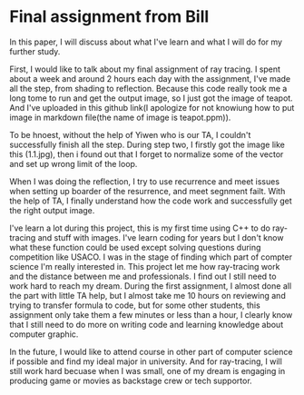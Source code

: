 #  Final assignment from Bill

In this paper, I will discuss about what I've learn and what I will do for my further study.


First, I would like to talk about my final assignment of ray tracing. I spent about a week and around 2 hours each day with the assignment, I've made all the step, from shading to reflection. Because this code really took me a long tome to run and get the output image, so I just got the image of teapot. And I've uploaded in this github link(I apologize for not knowiung how to put image in markdown file(the name of image is teapot.ppm)).


To be hnoest, without the help of Yiwen who is our TA, I couldn't successfully finish all the step. During step two, I firstly got the image like this (1.1.jpg), then i found out that I forget to normalize some of the vector and set up wrong limit of the loop.


When I was doing the reflection, I try to use recurrence and meet issues when setting up boarder of the resurrence, and meet segnment failt. With the help of TA, I finally understand how the code work and successfully get the right output image.


I've learn a lot during this project, this is my first time using C++ to do ray-tracing and stuff with images. I've learn coding for years but I don't know what these function could be used except solving questions during competition like USACO. I was in the stage of finding which part of compter science I'm really interested in. This project let me how ray-tracing work and the distance between me and professionals. I find out I still need to work hard to reach my dream. During the first assignment, I almost done all the part with little TA help, but I almost take me 10 hours on reviewing and trying to transfer formula to code, but for some other students, this assignment only take them a few minutes or less than a hour, I clearly know that I still need to do more on writing code and learning knowledge about computer graphic.


In the future, I would like to attend course in other part of computer science if possible and find my ideal major in university. And for ray-tracing, I will still work hard becuase when I was small, one of my dream is engaging in producing game or movies as backstage crew or tech supportor.
